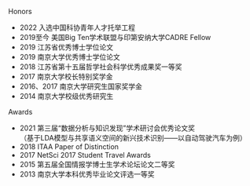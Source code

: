 Honors
* 2022 入选中国科协青年人才托举工程
* 2019至今 美国Big Ten学术联盟与印第安纳大学CADRE Fellow
* 2019 江苏省优秀博士学位论文
* 2019 南京大学优秀博士学位论文
* 2018 江苏省第十五届哲学社会科学优秀成果奖一等奖
* 2017 南京大学校长特别奖学金
* 2016、2017 南京大学研究生国家奖学金
* 2014 南京大学校级优秀研究生

Awards
* 2021 第三届“数据分析与知识发现”学术研讨会优秀论文奖  
（基于LDA模型与共享语义空间的新兴技术识别——以自动驾驶汽车为例）
* 2018 ITAA Paper of Distinction
* 2017 NetSci 2017 Student Travel Awards
* 2015 第五届全国情报学博士生学术论坛论文二等奖
* 2013 南京大学本科优秀毕业论文评选一等奖


